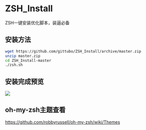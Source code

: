 # ZSH_Install
ZSH一键安装优化脚本，装逼必备

## 安装方法

```bash
wget https://github.com/gittubo/ZSH_Install/archive/master.zip
unzip master.zip
cd ZSH_Install-master
./zsh.sh
```

## 安装完成预览
![](https://s1.ax1x.com/2018/02/03/9Z7FaT.png)

## oh-my-zsh主题查看
https://github.com/robbyrussell/oh-my-zsh/wiki/Themes
